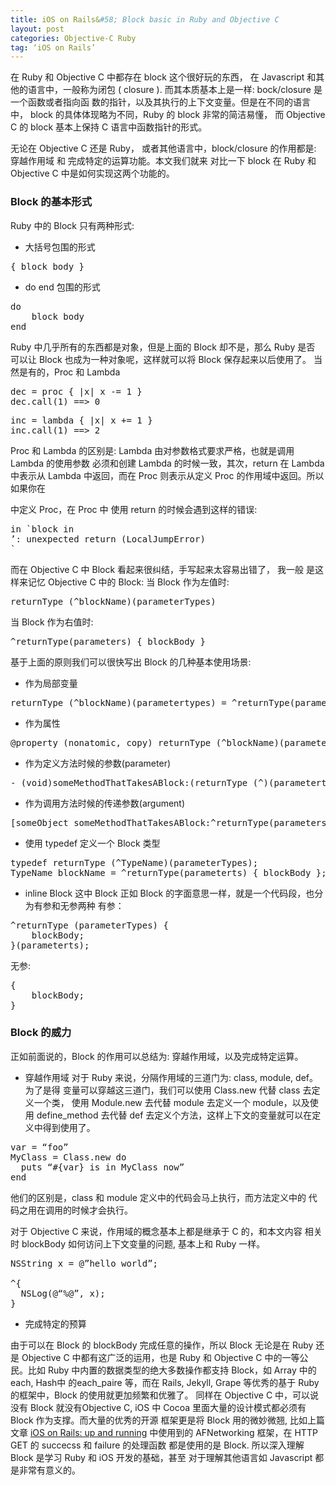 ```yaml
---
title: iOS on Rails&#58; Block basic in Ruby and Objective C
layout: post
categories: Objective-C Ruby
tag: ‘iOS on Rails’
---
```


在 Ruby 和 Objective C 中都存在 block 这个很好玩的东西，
在 Javascript 和其他的语言中，一般称为闭包 ( closure ).
而其本质基本上是一样: bock/closure 是一个函数或者指向函
数的指针，以及其执行的上下文变量。但是在不同的语言中，
block 的具体体现略为不同，Ruby 的 block 非常的简洁易懂，
而 Objective C 的 block 基本上保持 C 语言中函数指针的形式。

无论在 Objective C 还是 Ruby， 或者其他语言中，block/closure
的作用都是: 穿越作用域 和 完成特定的运算功能。本文我们就来
对比一下 block 在 Ruby 和 Objective C 中是如何实现这两个功能的。

### Block 的基本形式

Ruby 中的 Block 只有两种形式:

* 大括号包围的形式
<pre>
{ block body }
</pre>
* do end 包围的形式
<pre>
do
    block body
end
</pre>

Ruby 中几乎所有的东西都是对象，但是上面的 Block 却不是，那么 Ruby 是否
可以让 Block 也成为一种对象呢，这样就可以将 Block 保存起来以后使用了。
当然是有的，Proc 和 Lambda
<pre>
dec = proc { |x| x -= 1 }
dec.call(1) ==> 0
</pre>

<pre>
inc = lambda { |x| x += 1 }
inc.call(1) ==> 2
</pre>
Proc 和 Lambda 的区别是: Lambda 由对参数格式要求严格，也就是调用 Lambda 的使用参数
必须和创建 Lambda 的时候一致，其次，return 在 Lambda 中表示从 Lambda 中返回，而在
Proc 则表示从定义 Proc 的作用域中返回。所以如果你在 <main> 中定义 Proc，在 Proc 中
使用 return 的时候会遇到这样的错误:
<pre>
in `block in <main>’: unexpected return (LocalJumpError)</main>`
</pre>

而在 Objective C 中 Block 看起来很纠结，手写起来太容易出错了， 我一般
是这样来记忆 Objective C 中的 Block:
当 Block 作为左值时:
<pre>
returnType (^blockName)(parameterTypes)
</pre>
当 Block 作为右值时:
<pre>
^returnType(parameters) { blockBody }
</pre>

基于上面的原则我们可以很快写出 Block 的几种基本使用场景:
* 作为局部变量
<pre>
returnType (^blockName)(parametertypes) = ^returnType(parameterts) { blockBody}
</pre>

* 作为属性
<pre>
@property (nonatomic, copy) returnType (^blockName)(parameterTypes)
</pre>
* 作为定义方法时候的参数(parameter)
<pre>
- (void)someMethodThatTakesABlock:(returnType (^)(parametertTypes))blockName;
</pre>
* 作为调用方法时候的传递参数(argument)
<pre>
[someObject someMethodThatTakesABlock:^returnType(parameters) { blockBody }];
</pre>
* 使用 typedef 定义一个 Block 类型
<pre>
typedef returnType (^TypeName)(parameterTypes);
TypeName blockName = ^returnType(parameterts) { blockBody };
</pre>
* inline Block
这中 Block 正如 Block 的字面意思一样，就是一个代码段，也分为有参和无参两种
有参：
<pre>
^returnType (parameterTypes) {
    blockBody;
}(parameterts);
</pre>
无参:
<pre>
{
    blockBody;
}
</pre>

### Block 的威力
正如前面说的，Block 的作用可以总结为: 穿越作用域，以及完成特定运算。
* 穿越作用域
对于 Ruby 来说，分隔作用域的三道门为: class, module, def。 为了是得
变量可以穿越这三道门，我们可以使用 Class.new 代替 class 去定义一个类，
使用 Module.new 去代替 module 去定义一个 module，以及使用 define_method
去代替 def 去定义个方法，这样上下文的变量就可以在定义中得到使用了。
<pre>
var = “foo”
MyClass = Class.new do 
  puts “#{var} is in MyClass now”
end
</pre>
他们的区别是，class 和 module 定义中的代码会马上执行，而方法定义中的
代码之用在调用的时候才会执行。

对于 Objective C 来说，作用域的概念基本上都是继承于 C 的，和本文内容
相关时 blockBody 如何访问上下文变量的问题, 基本上和 Ruby 一样。
<pre>
NSString x = @”hello world”;

^{
  NSLog(@“%@”, x);
}
</pre>

* 完成特定的预算

由于可以在 Block 的 blockBody 完成任意的操作，所以 Block 无论是在 Ruby 还是
Objective C 中都有这广泛的运用，也是 Ruby 和 Objective C 中的一等公民。比如
Ruby 中内置的数据类型的绝大多数操作都支持 Block，如 Array 中的 each, Hash中
的each_paire 等，而在 Rails, Jekyll, Grape 等优秀的基于 Ruby 的框架中，Block
的使用就更加频繁和优雅了。 同样在 Objective C 中，可以说没有 Block 就没有Objective C,
iOS 中 Cocoa 里面大量的设计模式都必须有 Block 作为支撑。而大量的优秀的开源
框架更是将 Block 用的微妙微翘, 比如上篇文章 [iOS on Rails: up and running](http://blog.minghe.me/ios/2014/12/30/iOS%20on%20Rails:%20up%20and%20running.html)
中使用到的 AFNetworking 框架，在 HTTP GET 的 succecss 和 failure 的处理函数
都是使用的是 Block. 所以深入理解 Block 是学习 Ruby 和 iOS 开发的基础，甚至
对于理解其他语言如 Javascript 都是非常有意义的。




